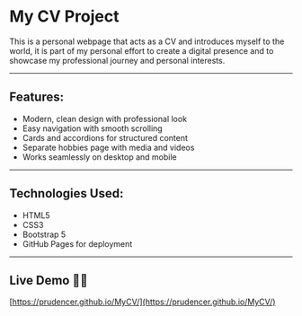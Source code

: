# My CV Project
This is a personal webpage that acts as a CV and introduces myself to the world, it is part of my personal effort to create a digital presence and to showcase my professional journey and personal interests.

---

## Features:
- Modern, clean design with professional look  
- Easy navigation with smooth scrolling  
- Cards and accordions for structured content  
- Separate hobbies page with media and videos  
- Works seamlessly on desktop and mobile

---

## Technologies Used:
- HTML5
- CSS3
- Bootstrap 5
- GitHub Pages for deployment  

---

## Live Demo 🤸‍♀️
[https://prudencer.github.io/MyCV/](https://prudencer.github.io/MyCV/)

